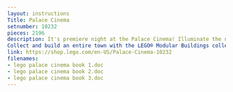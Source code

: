 ```yaml
---
layout: instructions
Title: Palace Cinema 
setnumber: 10232
pieces: 2196
description: It's premiere night at the Palace Cinema! Illuminate the night sky with the spotlights as the child star arrives in a fancy black limousine! Gather the crowd on the star-studded sidewalk, then head into the detailed lobby with a concession stand and ticket area! Take the grand staircase into the theater with a large screen, movie projector and reclining chairs for 6 minifigures. Introducing the latest addition to the LEGO® Modular Buildings series, the highly detailed, 2-story Palace Cinema corner building. This collectible model features a sidewalk of the stars, brick-built entrance doors, posters, sign frontage, a tower with spires and rooftop decorations. Includes 6 minifigures: child actress, chauffeur, female guest, male guest, photographer and cinema worker. Features brick-built entrance doors, posters, sign frontage, tower with spires and rooftop decoration, lobby, concession stand, ticket area, staircase, big screen, projector and reclining seats for 6 minifigures Includes  classic-style limousine Hard-to-find elements include a red baseplate and dark tan, dark red, and gold pieces. Seat a 6-minifigure audience in the reclining seats! Play on the star-studded sidewalk, in the detailed lobby or in the big-screen theater!
Collect and build an entire town with the LEGO® Modular Buildings collection: 10224 Town Hall, 10218 Pet Shop and 10211 Grand Emporium! Palace Cinema measures 15" (38cm) high, 10" (25.5cm) wide, and 10" (25.5cm) deep Limousine measures 1.6" (4cm) high, 5.9" (15cm) long, and 1.9" (5cm) wide
link: https://shop.lego.com/en-US/Palace-Cinema-10232
filenames: 
- lego palace cinema book 1.doc
- lego palace cinema book 2.doc
- lego palace cinema book 3.doc
---
```

